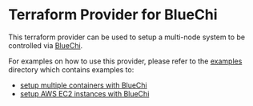 # Terraform Provider for BlueChi

This terraform provider can be used to setup a multi-node system to be controlled via [BlueChi](https://github.com/containers/bluechi/). 

For examples on how to use this provider, please refer to the [examples](./examples/) directory which contains examples to:

- [setup multiple containers with BlueChi](./examples/resources/bluechi_plain_ssh/)
- [setup AWS EC2 instances with BlueChi](./examples/resources/bluechi_with_aws/)
